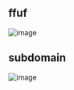 ## ffuf
![image](https://github.com/user-attachments/assets/4d9b7a70-c0e1-4e7e-a460-c03cb76e7f19)

## subdomain
![image](https://github.com/user-attachments/assets/f08648dc-1d0b-4aff-8e47-c1bc3a779020)
